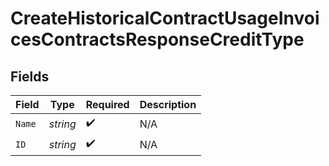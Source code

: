 # CreateHistoricalContractUsageInvoicesContractsResponseCreditType


## Fields

| Field              | Type               | Required           | Description        |
| ------------------ | ------------------ | ------------------ | ------------------ |
| `Name`             | *string*           | :heavy_check_mark: | N/A                |
| `ID`               | *string*           | :heavy_check_mark: | N/A                |